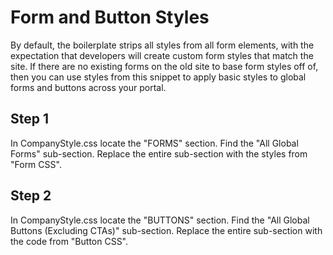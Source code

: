 Form and Button Styles
===============================================
By default, the boilerplate strips all styles from all form elements, with the expectation that developers will create custom form styles that match the site.  If there are no existing forms on the old site to base form styles off of, then you can use styles from this snippet to apply basic styles to global forms and buttons across your portal.  

Step 1
--------
In CompanyStyle.css locate the "FORMS" section.  Find the "All Global Forms" sub-section.  Replace the entire sub-section with the styles from "Form CSS".

Step 2
--------
In CompanyStyle.css locate the "BUTTONS" section.  Find the "All Global Buttons (Excluding CTAs)" sub-section.  Replace the entire sub-section with the code from "Button CSS".